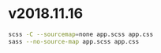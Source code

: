 # v2018.11.16

```bash
scss -C --sourcemap=none app.scss app.css
sass --no-source-map app.scss app.css
```
